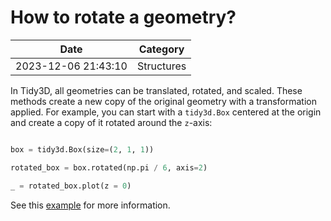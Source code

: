 # How to rotate a geometry?

| Date       | Category    |
|------------|-------------|
| 2023-12-06 21:43:10 | Structures |



In Tidy3D, all geometries can be translated, rotated, and scaled. These methods create a new copy of the original geometry with a transformation applied. For example, you can start with a `tidy3d.Box` centered at the origin and create a copy of it rotated around the `z`-axis:



```python

box = tidy3d.Box(size=(2, 1, 1))

rotated_box = box.rotated(np.pi / 6, axis=2)

_ = rotated_box.plot(z = 0)

```



See this [example](https://www.flexcompute.com/tidy3d/examples/notebooks/GeometryTransformations/) for more information.